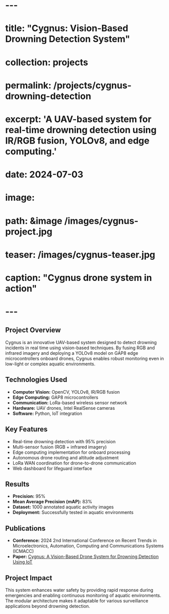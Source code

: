 # ---
# title: "Cygnus: Vision-Based Drowning Detection System"
# collection: projects
# permalink: /projects/cygnus-drowning-detection
# excerpt: 'A UAV-based system for real-time drowning detection using IR/RGB fusion, YOLOv8, and edge computing.'
# date: 2024-07-03
# image: 
#   path: &image /images/cygnus-project.jpg
#   teaser: /images/cygnus-teaser.jpg
#   caption: "Cygnus drone system in action"
# ---

## Project Overview
Cygnus is an innovative UAV-based system designed to detect drowning incidents in real time using vision-based techniques. By fusing RGB and infrared imagery and deploying a YOLOv8 model on GAP8 edge microcontrollers onboard drones, Cygnus enables robust monitoring even in low-light or complex aquatic environments.

## Technologies Used
- **Computer Vision:** OpenCV, YOLOv8, IR/RGB fusion
- **Edge Computing:** GAP8 microcontrollers
- **Communication:** LoRa-based wireless sensor network
- **Hardware:** UAV drones, Intel RealSense cameras
- **Software:** Python, IoT integration

## Key Features
- Real-time drowning detection with 95% precision
- Multi-sensor fusion (RGB + infrared imagery)
- Edge computing implementation for onboard processing
- Autonomous drone routing and altitude adjustment
- LoRa WAN coordination for drone-to-drone communication
- Web dashboard for lifeguard interface

## Results
- **Precision:** 95%
- **Mean Average Precision (mAP):** 83%
- **Dataset:** 1000 annotated aquatic activity images
- **Deployment:** Successfully tested in aquatic environments

## Publications
- **Conference:** 2024 2nd International Conference on Recent Trends in Microelectronics, Automation, Computing and Communications Systems (ICMACC)
- **Paper:** [Cygnus: A Vision-Based Drone System for Drowning Detection Using IoT](/files/cygnus-drowning-detection.pdf)

## Project Impact
This system enhances water safety by providing rapid response during emergencies and enabling continuous monitoring of aquatic environments. The modular architecture makes it adaptable for various surveillance applications beyond drowning detection. 